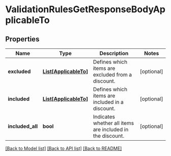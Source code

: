 # ValidationRulesGetResponseBodyApplicableTo


## Properties
Name | Type | Description | Notes
------------ | ------------- | ------------- | -------------
**excluded** | [**List[ApplicableTo]**](ApplicableTo.md) | Defines which items are excluded from a discount. | [optional] 
**included** | [**List[ApplicableTo]**](ApplicableTo.md) | Defines which items are included in a discount. | [optional] 
**included_all** | **bool** | Indicates whether all items are included in the discount. | [optional] 

[[Back to Model list]](../README.md#documentation-for-models) [[Back to API list]](../README.md#documentation-for-api-endpoints) [[Back to README]](../README.md)


